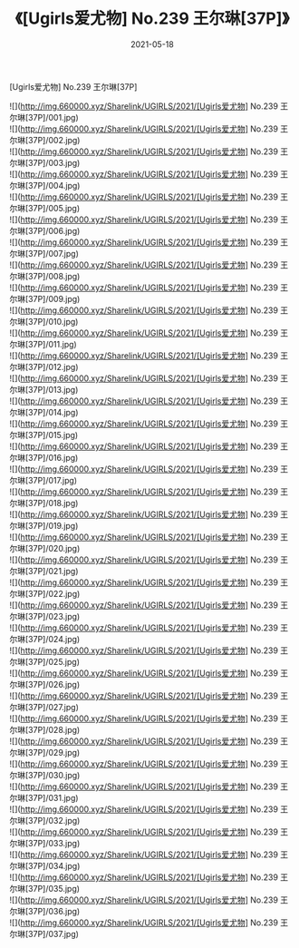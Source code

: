 ﻿---
layout: post
title:  《[Ugirls爱尤物] No.239 王尔琳[37P]》
date:   2021-05-18
img: http://img.660000.xyz/Sharelink/UGIRLS/2021/[Ugirls爱尤物] No.239 王尔琳[37P]/000.jpg
categories: [美女, 清纯, 唯美]
---

[Ugirls爱尤物] No.239 王尔琳[37P]

  ![](http://img.660000.xyz/Sharelink/UGIRLS/2021/[Ugirls爱尤物] No.239 王尔琳[37P]/001.jpg) <br> ![](http://img.660000.xyz/Sharelink/UGIRLS/2021/[Ugirls爱尤物] No.239 王尔琳[37P]/002.jpg) <br> ![](http://img.660000.xyz/Sharelink/UGIRLS/2021/[Ugirls爱尤物] No.239 王尔琳[37P]/003.jpg) <br> ![](http://img.660000.xyz/Sharelink/UGIRLS/2021/[Ugirls爱尤物] No.239 王尔琳[37P]/004.jpg) <br> ![](http://img.660000.xyz/Sharelink/UGIRLS/2021/[Ugirls爱尤物] No.239 王尔琳[37P]/005.jpg) <br> ![](http://img.660000.xyz/Sharelink/UGIRLS/2021/[Ugirls爱尤物] No.239 王尔琳[37P]/006.jpg) <br> ![](http://img.660000.xyz/Sharelink/UGIRLS/2021/[Ugirls爱尤物] No.239 王尔琳[37P]/007.jpg) <br> ![](http://img.660000.xyz/Sharelink/UGIRLS/2021/[Ugirls爱尤物] No.239 王尔琳[37P]/008.jpg) <br> ![](http://img.660000.xyz/Sharelink/UGIRLS/2021/[Ugirls爱尤物] No.239 王尔琳[37P]/009.jpg) <br> ![](http://img.660000.xyz/Sharelink/UGIRLS/2021/[Ugirls爱尤物] No.239 王尔琳[37P]/010.jpg) <br> ![](http://img.660000.xyz/Sharelink/UGIRLS/2021/[Ugirls爱尤物] No.239 王尔琳[37P]/011.jpg) <br> ![](http://img.660000.xyz/Sharelink/UGIRLS/2021/[Ugirls爱尤物] No.239 王尔琳[37P]/012.jpg) <br> ![](http://img.660000.xyz/Sharelink/UGIRLS/2021/[Ugirls爱尤物] No.239 王尔琳[37P]/013.jpg) <br> ![](http://img.660000.xyz/Sharelink/UGIRLS/2021/[Ugirls爱尤物] No.239 王尔琳[37P]/014.jpg) <br> ![](http://img.660000.xyz/Sharelink/UGIRLS/2021/[Ugirls爱尤物] No.239 王尔琳[37P]/015.jpg) <br> ![](http://img.660000.xyz/Sharelink/UGIRLS/2021/[Ugirls爱尤物] No.239 王尔琳[37P]/016.jpg) <br> ![](http://img.660000.xyz/Sharelink/UGIRLS/2021/[Ugirls爱尤物] No.239 王尔琳[37P]/017.jpg) <br> ![](http://img.660000.xyz/Sharelink/UGIRLS/2021/[Ugirls爱尤物] No.239 王尔琳[37P]/018.jpg) <br> ![](http://img.660000.xyz/Sharelink/UGIRLS/2021/[Ugirls爱尤物] No.239 王尔琳[37P]/019.jpg) <br> ![](http://img.660000.xyz/Sharelink/UGIRLS/2021/[Ugirls爱尤物] No.239 王尔琳[37P]/020.jpg) <br> ![](http://img.660000.xyz/Sharelink/UGIRLS/2021/[Ugirls爱尤物] No.239 王尔琳[37P]/021.jpg) <br> ![](http://img.660000.xyz/Sharelink/UGIRLS/2021/[Ugirls爱尤物] No.239 王尔琳[37P]/022.jpg) <br> ![](http://img.660000.xyz/Sharelink/UGIRLS/2021/[Ugirls爱尤物] No.239 王尔琳[37P]/023.jpg) <br> ![](http://img.660000.xyz/Sharelink/UGIRLS/2021/[Ugirls爱尤物] No.239 王尔琳[37P]/024.jpg) <br> ![](http://img.660000.xyz/Sharelink/UGIRLS/2021/[Ugirls爱尤物] No.239 王尔琳[37P]/025.jpg) <br> ![](http://img.660000.xyz/Sharelink/UGIRLS/2021/[Ugirls爱尤物] No.239 王尔琳[37P]/026.jpg) <br> ![](http://img.660000.xyz/Sharelink/UGIRLS/2021/[Ugirls爱尤物] No.239 王尔琳[37P]/027.jpg) <br> ![](http://img.660000.xyz/Sharelink/UGIRLS/2021/[Ugirls爱尤物] No.239 王尔琳[37P]/028.jpg) <br> ![](http://img.660000.xyz/Sharelink/UGIRLS/2021/[Ugirls爱尤物] No.239 王尔琳[37P]/029.jpg) <br> ![](http://img.660000.xyz/Sharelink/UGIRLS/2021/[Ugirls爱尤物] No.239 王尔琳[37P]/030.jpg) <br> ![](http://img.660000.xyz/Sharelink/UGIRLS/2021/[Ugirls爱尤物] No.239 王尔琳[37P]/031.jpg) <br> ![](http://img.660000.xyz/Sharelink/UGIRLS/2021/[Ugirls爱尤物] No.239 王尔琳[37P]/032.jpg) <br> ![](http://img.660000.xyz/Sharelink/UGIRLS/2021/[Ugirls爱尤物] No.239 王尔琳[37P]/033.jpg) <br> ![](http://img.660000.xyz/Sharelink/UGIRLS/2021/[Ugirls爱尤物] No.239 王尔琳[37P]/034.jpg) <br> ![](http://img.660000.xyz/Sharelink/UGIRLS/2021/[Ugirls爱尤物] No.239 王尔琳[37P]/035.jpg) <br> ![](http://img.660000.xyz/Sharelink/UGIRLS/2021/[Ugirls爱尤物] No.239 王尔琳[37P]/036.jpg) <br> ![](http://img.660000.xyz/Sharelink/UGIRLS/2021/[Ugirls爱尤物] No.239 王尔琳[37P]/037.jpg) <br>
